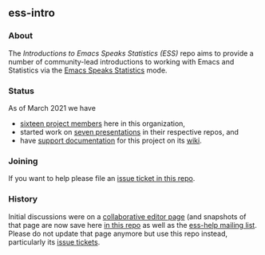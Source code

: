 ## ess-intro

### About

The _Introductions to Emacs Speaks Statistics (ESS)_ repo aims to provide a number of community-lead introductions to working with Emacs and Statistics via the [Emacs Speaks Statistics](https://ess.r-project.org/) mode.

### Status

As of March 2021 we have
- [sixteen project members](https://github.com/orgs/ess-intro/people) here in this organization,
- started work on [seven presentations](https://github.com/ess-intro) in their respective repos, and
- have [support documentation](https://github.com/ess-intro/ess-intro/wiki) for this project on its [wiki](https://github.com/ess-intro/ess-intro/wiki).

### Joining

If you want to help please file an [issue ticket in this repo](https://github.com/ess-intro/ess-intro/issues).

### History

Initial discussions were on a [collaborative editor page](http://collabedit.com/537yq) (and snapshots of that page are now save here [in this repo](collabedit/537yq.txt) as well as the [ess-help mailing list](https://stat.ethz.ch/mailman/listinfo/ess-help).
Please do not update that page anymore but use this repo instead, particularly its [issue tickets](https://github.com/ess-intro/ess-intro/issues).
